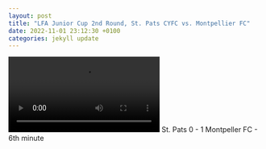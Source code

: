 ```yaml
---
layout: post
title: "LFA Junior Cup 2nd Round, St. Pats CYFC vs. Montpellier FC"
date: 2022-11-01 23:12:30 +0100
categories: jekyll update
---
```


<video src="https://user-images.githubusercontent.com/16000790/199359358-b20d4853-47ab-4384-a7c2-c9a8ca05714f.mov" controls="controls" style="max-width: 730px;">
</video>
St. Pats 0 - 1 Montpeller FC - 6th minute
